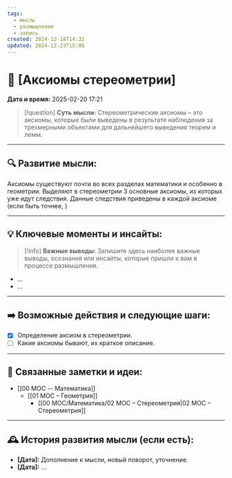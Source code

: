 ```yaml
---
tags:
  - мысль
  - размышление
  - запись
created: 2024-12-18T14:32
updated: 2024-12-23T15:06
---
```


# 💭  [Аксиомы стереометрии]

**Дата и время:** 2025-02-20 17:21

> [!question] **Суть мысли:**
> Стереометрические аксиомы – это аксиомы, которые были выведены в результате наблюдения за трехмерными объектами для дальнейшего выведения теорем и лемм.

---

## 🔍 Развитие мысли:

Аксиомы существуют почти во всех разделах математики и особенно в геометрии.
Выделяют в стереометрии 3 основные аксиомы, из которых уже идут следствия.
Данные следствия приведены в каждой аксиоме (если быть точнее, )

---

## 💡 Ключевые моменты и инсайты:

> [!info] **Важные выводы:**
> Запишите здесь наиболее важные выводы, осознания или инсайты, которые пришли к вам в процессе размышления.

- ...
- ...

---

## ➡️ Возможные действия и следующие шаги:


- [x] Определение аксиом в стереометрии.
- [ ] Какие аксиомы бывают, их краткое описание.

---

## 🔄 Связанные заметки и идеи:

- [[00 MOC -- Математика]]
	- [[01 МОС – Геометрия]]
		- [[00 MOC/Математика/02 МОС – Стереометрия|02 МОС – Стереометрия]]

---

## 🕰️ История развития мысли (если есть):

* **[Дата]:**  Дополнение к мысли, новый поворот, уточнение.
* **[Дата]:**  ...